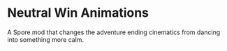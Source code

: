 # Neutral Win Animations
 A Spore mod that changes the adventure ending cinematics from dancing into something more calm.
